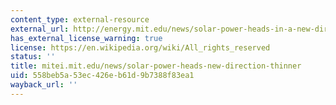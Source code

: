 ```yaml
---
content_type: external-resource
external_url: http://energy.mit.edu/news/solar-power-heads-in-a-new-direction-thinner/
has_external_license_warning: true
license: https://en.wikipedia.org/wiki/All_rights_reserved
status: ''
title: mitei.mit.edu/news/solar-power-heads-new-direction-thinner
uid: 558beb5a-53ec-426e-b61d-9b7388f83ea1
wayback_url: ''
---
```

